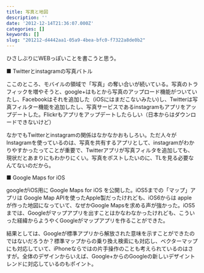 ```yaml
---
title: 写真と地図
description: ''
date: '2012-12-14T21:36:07.000Z'
categories: []
keywords: []
slug: "201212-d4442aa1-05a9-4bea-bfc0-f7322a8de0b2"
---
```

ひさしぶりにWEBっぽいことを書こうと思う。

■ Twitterとinstagramの写真バトル

ここのところ、モバイルの領域で「写真」の奪い合いが続いている。写真のトラフィックを増やそうと、google+はもとから写真のアップロード機能がついていたし、Facebookはそれを追加した（iOSにはまだこないみたい)し、Twitterは写真フィルター機能を追加したし、写真サービスであるinstagramもアプリをアップデートした。Flickrもアプリをアップデートしたらしい（日本からはダウンロードできないけど）

なかでもTwitterとinstagramの関係はなかなかおもしろい。ただ人々がInstagramを使っているのは、写真を共有するアプリとして、instagramがわかりやすかったってことが重要で、Twitterアプリが写真フィルタを追加しても、現状だとあまりにもわかりにくい。写真をポストしたいのに、TLを見る必要なんてないのだから。

■ Google Maps for iOS

googleがiOS用に Google Maps for iOS を公開した。iOS5までの「マップ」アプリは Google Map APIを使ったApple製だったけれども、iOS6からは apple が作った地図になっていて、なぜかGoogle Mapsを求める声が強かった。iOS5までは、Googleがマップアプリを出すことはかなわなかったけれども、こういった経緯からようやくGoogleがマップアプリを作ることができた。

結果としては、Googleが標準アプリから解放された意味を示すことができたのではないだろうか？標準マップからの乗り換え検索にも対応し、ベクターマップにも対応していて、iPhoneならではの片手操作のことも考えられているのはさすが。全体のデザインからいえば、Google+からのGoogleの新しいデザイントレンドに対応しているのもポイント。